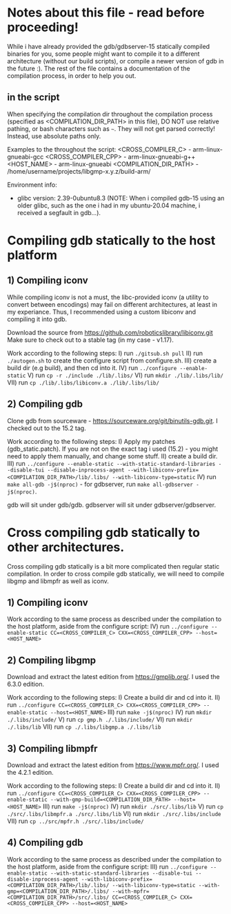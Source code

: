# Notes about this file - read before proceeding!

While i have already provided the gdb/gdbserver-15 statically compiled binaries for you, some people might want to compile it to a different architecture (without our build scripts), or compile a newer version of gdb in the future :). The rest of the file contains a documentation of the compilation process, in order to help you out.

## <VARAIBLES> in the script

When specifying the compilation dir throughout the compilation process (specified as <COMPILATION_DIR_PATH> in this file), DO NOT use relative pathing, or bash characters such as `~`. They will not get parsed correctly! Instead, use absolute paths only.

Examples to the <VARIABLES> throughout the script:
<CROSS_COMPILER_C> - arm-linux-gnueabi-gcc
<CROSS_COMPILER_CPP> - arm-linux-gnueabi-g++
<HOST_NAME> - arm-linux-gnueabi
<COMPILATION_DIR_PATH> - /home/username/projects/libgmp-x.y.z/build-arm/

Environment info:
- glibc version: 2.39-0ubuntu8.3 (NOTE: When i compiled gdb-15 using an older glibc, such as the one i had in my ubuntu-20.04 machine, i received a segfault in gdb...).

# Compiling gdb statically to the host platform

## 1) Compiling iconv

While compiling iconv is not a must, the libc-provided iconv (a utility to convert between encodings) may fail on different architectures,
at least in my experiance. Thus, I recommended using a custom libiconv and compiling it into gdb.

Download the source from https://github.com/roboticslibrary/libiconv.git
Make sure to check out to a stable tag (in my case - v1.17).

Work according to the following steps:
I) run `./gitsub.sh pull`
II) run `./autogen.sh` to create the configure script from configure.sh.
III) create a build dir (e.g build), and then cd into it.
IV) run `../configure --enable-static`
V) run `cp -r ./include ./lib/.libs/`
VI) run `mkdir ./lib/.libs/lib/`
VII) run `cp ./lib/.libs/libiconv.a ./lib/.libs/lib/`

## 2) Compiling gdb

Clone gdb from sourceware - https://sourceware.org/git/binutils-gdb.git.
I checked out to the 15.2 tag.

Work according to the following steps:
I) Apply my patches (gdb_static.patch). If you are not on the exact tag i used (15.2) - you might need to apply them manually, and change some stuff.
II) create a build dir.
III) run `../configure --enable-static --with-static-standard-libraries --disable-tui --disable-inprocess-agent --with-libiconv-prefix=<COMPILATION_DIR_PATH>/lib/.libs/ --with-libiconv-type=static`
IV) run `make all-gdb -j$(nproc)` - for gdbserver, run `make all-gdbserver -j$(nproc)`.

gdb will sit under gdb/gdb.
gdbserver will sit under gdbserver/gdbserver.

# Cross compiling gdb statically to other architectures.

Cross compiling gdb statically is a bit more complicated then regular static compilation. In order to cross compile gdb statically, we will need to compile libgmp and libmpfr as well as iconv.

## 1) Compiling iconv

Work according to the same process as described under the compilation to the host platform, aside from the configure script:
IV) run `../configure --enable-static CC=<CROSS_COMPILER_C> CXX=<CROSS_COMPILER_CPP> --host=<HOST_NAME>`

## 2) Compiling libgmp

Download and extract the latest edition from https://gmplib.org/.
I used the 6.3.0 edition.

Work according to the following steps:
I) Create a build dir and cd into it.
II) run `../configure CC=<CROSS_COMPILER_C> CXX=<CROSS_COMPILER_CPP> --enable-static --host=<HOST_NAME>`
III) run `make -j$(nproc)`
IV) run `mkdir ./.libs/include/`
V) run `cp gmp.h ./.libs/include/`
VI) run `mkdir ./.libs/lib`
VII) run `cp ./.libs/libgmp.a ./.libs/lib`

## 3) Compiling libmpfr

Download and extract the latest edition from https://www.mpfr.org/.
I used the 4.2.1 edition.

Work according to the following steps:
I) Create a build dir and cd into it.
II) run `../configure CC=<CROSS_COMPILER_C> CXX=<CROSS_COMPILER_CPP> --enable-static --with-gmp-build=<COMPILATION_DIR_PATH> --host=<HOST_NAME>`
III) run `make -j$(nproc)`
IV) run `mkdir ./src/.libs/lib`
V) run `cp ./src/.libs/libmpfr.a ./src/.libs/lib`
VI) run `mkdir ./src/.libs/include`
VII) run `cp ../src/mpfr.h ./src/.libs/include/`

## 4) Compiling gdb

Work according to the same process as described under the compilation to the host platform, aside from the configure script:
III) run `../configure --enable-static --with-static-standard-libraries --disable-tui --disable-inprocess-agent --with-libiconv-prefix=<COMPILATION_DIR_PATH>/lib/.libs/ --with-libiconv-type=static --with-gmp=<COMPILATION_DIR_PATH>/.libs/ --with-mpfr=<COMPILATION_DIR_PATH>/src/.libs/ CC=<CROSS_COMPILER_C> CXX=<CROSS_COMPILER_CPP> --host=<HOST_NAME>`
